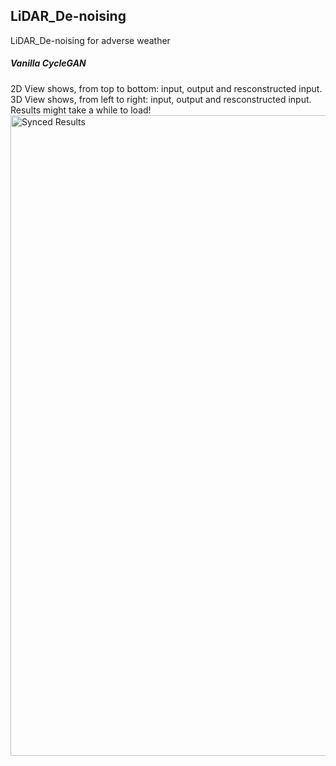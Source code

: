## LiDAR_De-noising
LiDAR_De-noising for adverse weather

##### Vanilla CycleGAN
2D View shows, from top to bottom: input, output and resconstructed input. 3D View shows, from left to right: input, output and resconstructed input. Results might take a while to load!
<img src="https://github.com/Jesper-H/LiDAR_De-noising/blob/main/media/snowy2clean_white.gif" alt="Synced Results" width="1025" height="auto"/>

